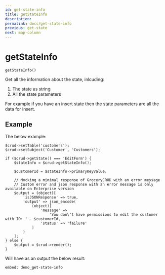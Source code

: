 ```yaml
---
id: get-state-info
title: getStateInfo
description: 
permalink: docs/get-state-info
previous: get-state
next: map-column
---
```


# getStateInfo


<pre><code class="language-php">getStateInfo()</code></pre>
Get all the information about the state, inlcuding:
<ol>
	<li>The state as string</li>
	<li>All the state parameters</li>
</ol>

For example if you have an insert state then the state parameters are all the data for insert.

## Example

The below example:
<pre><code class="language-php">$crud->setTable('customers');
$crud->setSubject('Customer', 'Customers');

if ($crud->getState() === 'EditForm') {
    $stateInfo = $crud->getStateInfo();

    $customerId = $stateInfo->primaryKeyValue;

    // Mocking a minimal response of GroceryCRUD with an error message
    // Custom error and json response with an error message is only available on Enterprise version
    $output = (object)[
        'isJSONResponse' => true,
        'output' => json_encode(
            (object)[
                'message' => 
                    'You don\'t have permissions to edit the customer with ID: ' . $customerId,
                'status' => 'failure'
            ]
        )
    ];
} else {
    $output = $crud->render();
}</code></pre>

Will have as an output the below result:

`embed: demo_get-state-info`